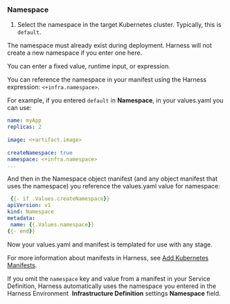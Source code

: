 ### Namespace

1. Select the namespace in the target Kubernetes cluster. Typically, this is `default`.

The namespace must already exist during deployment. Harness will not create a new namespace if you enter one here.

You can enter a fixed value, runtime input, or expression.

You can reference the namespace in your manifest using the Harness expression: `<+infra.namespace>`.

For example, if you entered `default` in **Namespace**, in your values.yaml you can use:


```yaml
name: myApp  
replicas: 2  
  
image: <+artifact.image>  
  
createNamespace: true  
namespace: <+infra.namespace>  
...
```

And then in the Namespace object manifest (and any object manifest that uses the namespace) you reference the values.yaml value for namespace:

```yaml
 {{- if .Values.createNamespace}}  
apiVersion: v1  
kind: Namespace  
metadata:  
 name: {{.Values.namespace}}  
{{- end}}
```

Now your values.yaml and manifest is templated for use with any stage.

For more information about manifests in Harness, see [Add Kubernetes Manifests](../../cd-advanced/cd-kubernetes-category/define-kubernetes-manifests.md).

If you omit the `namespace` key and value from a manifest in your Service Definition, Harness automatically uses the namespace you entered in the Harness Environment  **Infrastructure Definition** settings **Namespace** field.
